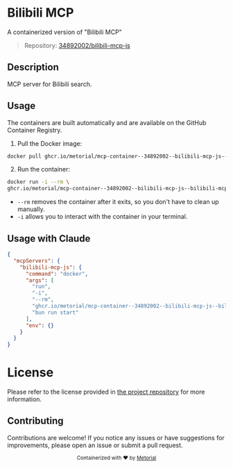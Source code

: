 
# Bilibili MCP

A containerized version of "Bilibili MCP"

> Repository: [34892002/bilibili-mcp-js](https://github.com/34892002/bilibili-mcp-js)

## Description

MCP server for Bilibili search.


## Usage

The containers are built automatically and are available on the GitHub Container Registry.

1. Pull the Docker image:

```bash
docker pull ghcr.io/metorial/mcp-container--34892002--bilibili-mcp-js--bilibili-mcp-js
```

2. Run the container:

```bash
docker run -i --rm \ 
ghcr.io/metorial/mcp-container--34892002--bilibili-mcp-js--bilibili-mcp-js  "bun run start"
```

- `--rm` removes the container after it exits, so you don't have to clean up manually.
- `-i` allows you to interact with the container in your terminal.




## Usage with Claude

```json
{
  "mcpServers": {
    "bilibili-mcp-js": {
      "command": "docker",
      "args": [
        "run",
        "-i",
        "--rm",
        "ghcr.io/metorial/mcp-container--34892002--bilibili-mcp-js--bilibili-mcp-js",
        "bun run start"
      ],
      "env": {}
    }
  }
}
```

# License

Please refer to the license provided in [the project repository](https://github.com/34892002/bilibili-mcp-js) for more information.

## Contributing

Contributions are welcome! If you notice any issues or have suggestions for improvements, please open an issue or submit a pull request.

<div align="center">
  <sub>Containerized with ❤️ by <a href="https://metorial.com">Metorial</a></sub>
</div>
  